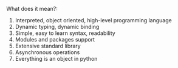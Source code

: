 What does it mean?:

1. Interpreted, object oriented, high-level programming language
2. Dynamic typing, dynamic binding
3. Simple, easy to learn syntax, readability
4. Modules and packages support
5. Extensive standard library
6. Asynchronous operations
7. Everything is an object in python
